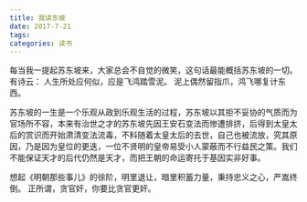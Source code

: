 ```yaml
---
title: 我读东坡
date: 2017-7-21
tags:
categories: 读书
---
```


每当我一提起苏东坡来，大家总会不自觉的微笑，这句话最能概括苏东坡的一切。
有诗云：
人生所处应何似，应是飞鸿踏雪泥。
泥上偶然留指爪，鸿飞哪复计东西。
<!-- more -->
苏东坡的一生是一个乐观从政到乐观生活的过程，苏东坡以其拒不妥协的气质而为官场所不容，本来有治世之才的苏东坡先因王安石变法而惨遭排挤，后得到太皇太后的赏识而开始肃清变法流毒，不料随着太皇太后的去世，自己也被流放，究其原因，乃是因为皇位的更迭，一位不贤明的皇帝易受小人蒙蔽而不行益民之策。我们不能保证天才的后代仍然是天才，而把王朝的命运寄托于基因实非好事。

想起《明朝那些事儿》的徐阶，明里退让，暗里积蓄力量，秉持忠义之心，严嵩终倒。
正所谓，贪官奸，你要比贪官更奸。
